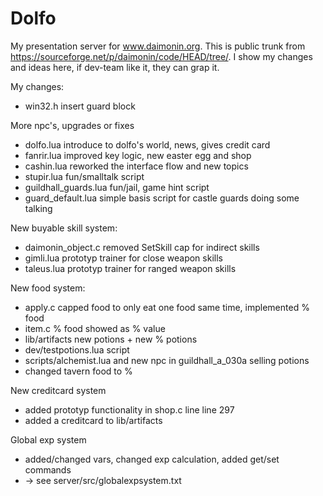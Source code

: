 # Dolfo
My presentation server for www.daimonin.org.
This is public trunk from https://sourceforge.net/p/daimonin/code/HEAD/tree/.
I show my changes and ideas here, if dev-team like it, they can grap it.

My changes:
- win32.h insert guard block

More npc's, upgrades or fixes
- dolfo.lua introduce to dolfo's world, news, gives credit card
- fanrir.lua improved key logic, new easter egg and shop
- cashin.lua reworked the interface flow and new topics
- stupir.lua fun/smalltalk script
- guildhall_guards.lua fun/jail, game hint script
- guard_default.lua simple basis script for castle guards doing some talking

New buyable skill system:
- daimonin_object.c removed SetSkill cap for indirect skills
- gimli.lua prototyp trainer for close weapon skills
- taleus.lua prototyp trainer for ranged weapon skills

New food system:
- apply.c capped food to only eat one food same time, implemented % food
- item.c % food showed as % value
- lib/artifacts new potions + new % potions
- dev/testpotions.lua script
- scripts/alchemist.lua and new npc in guildhall_a_030a selling potions
- changed tavern food to %

New creditcard system
- added prototyp functionality in shop.c line line 297
- added a creditcard to lib/artifacts

Global exp system
- added/changed vars, changed exp calculation, added get/set commands
- -> see server/src/globalexpsystem.txt
